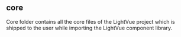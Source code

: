 ## core

Core folder contains all the core files of the LightVue project which is shipped to the user while importing the LightVue component library.
